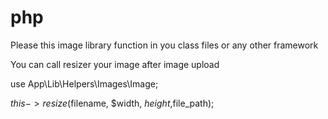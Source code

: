 # php
Please this image library function in you class files or any other framework


You can call resizer your image after image upload

use App\Lib\Helpers\Images\Image;


$this->resize($filename, $width, $height,$file_path);

